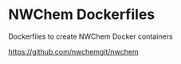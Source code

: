 # NWChem Dockerfiles
Dockerfiles to create NWChem Docker containers

https://github.com/nwchemgit/nwchem
